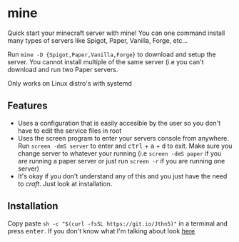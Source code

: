 # mine

Quick start your minecraft server with mine! You can one command install many types of servers like Spigot, Paper, Vanilla, Forge, etc...

Run `mine -D {Spigot,Paper,Vanilla,Forge}` to download and setup the server. You cannot install multiple of the same server (i.e you can't download and run two Paper servers.

Only works on Linux distro's with systemd

## Features
* Uses a configuration that is easily accesible by the user so you don't have to edit the service files in root
* Uses the screen program to enter your servers console from anywhere. Run `screen -dmS server` to enter and <kbd>ctrl</kbd> + <kbd>a</kbd> + <kbd>d</kbd> to exit. Make sure you change server to whatever your running (i.e `screen -dmS paper` if you are running a paper server or just run `screen -r` if you are running one server)
* It's okay if you don't understand any of this and you just have the need to _craft_. Just look at installation.



## Installation
Copy paste `sh -c "$(curl -fsSL https://git.io/Jthn5)"` in a terminal and press <kbd>enter</kbd>. If you don't know what I'm talking about look [here](https://ubuntu.com/tutorials/command-line-for-beginners#1-overview)
